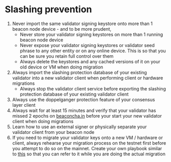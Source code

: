 # Slashing prevention

1. Never import the same validator signing keystore onto more than 1 beacon node device - and to be more prudent,&#x20;
   * Never store your validator signing keystores on more than 1 running beacon node device
   * Never expose your validator signing keystores or validator seed phrase to any other entity or on any online device. This is so that you can be sure you retain full control over them
   * Always delete the keystores and any cached versions of it on your old device or VM when doing migration
2. Always import the slashing protection database of your existing validator into a new validator client when performing client or hardware migrations
   * Always stop the validator client service before exporting the slashing protection database of your existing validator client
3. Always use the doppelganger protection feature of your consensus layer client
4. Always wait for at least 15 minutes and verify that your validator has missed 2 epochs on [beaconcha.in](https://beaconcha.in/) before your start your new validator client when doing migrations
5. Learn how to use an external signer or physically separate your validator client from your beacon node
6. If you need to migrate your validator keys onto a new VM / hardware or client, always rehearse your migration process on the testnet first before you attempt to do so on the mainnet. Create your own playbook similar to [this](https://hackmd.io/0fAqTy8iSIKViJO5HOf3Nw) so that you can refer to it while you are doing the actual migration
